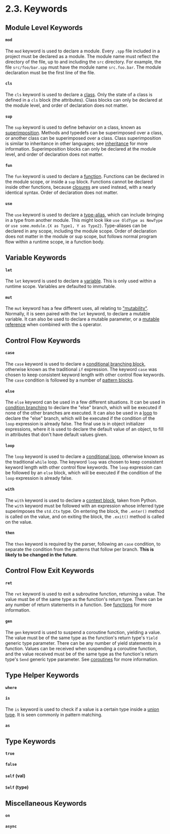 # 2.3. Keywords

## Module Level Keywords
#### `mod`
The `mod` keyword is used to declare a module. Every `.spp` file included in a project must be declared as a 
module. The module name must reflect the directory of the file, up to and including the `src` directory. For example, the
file `src/foo/bar.spp` must have the module name `src.foo.bar`. The module declaration must be the first line of the
file.

#### `cls`
The `cls` keyword is used to declare a [class](10-1-Classes-Objects.md#class-declaration). Only the state of a class 
is defined in a `cls` block (the attributes). Class blocks can only be declared at the module level, and order of
declaration does not matter.

#### `sup`
The `sup` keyword is used to define behavior on a class, known as
[superimposition](10-1-Classes-Objects.md#superimposition). Methods and typedefs can be superimposed over a class, 
or another class can be superimposed over a class. Class superimposition is similar to inheritance in other 
languages; see [inheritance](10-2-Inheritance-Polymorphism.md#inheritance) for more information. Superimposition blocks
can only be declared at the module level, and order of declaration does not matter.

#### `fun`
The `fun` keyword is used to declare a [function](3-3-Functions.md#function-declaration). Functions can be declared 
in the module scope, or inside a `sup` block. Functions cannot be declared inside other functions, because
[closures](9-1-Lambdas-High-Order-Functions.md) are used instead, with a nearly identical syntax. Order of declaration
does not matter.

#### `use`
The `use` keyword is used to declare a [type-alias](5-7-Aliasing.md), which can include bringing in a type from another
module. This might look like `use OldType as NewType` or `use some.module.{X as Type1, Y as Type2}`. Type-aliases can
be declared in any scope, including the module scope. Order of declaration does not matter in the module or sup scope,
but follows normal program flow within a runtime scope, ie a function body.

## Variable Keywords

#### `let`
The `let` keyword is used to declare a [variable](3-1-Variables-Mutability.md). This is only used within a runtime
scope. Variables are defaulted to immutable.

#### `mut`
The `mut` keyword has a few different uses, all relating to
["mutability"](3-1-Variables-Mutability.md#mutability-of-a-variable). Normally, it is seen paired with the `let`
keyword, to declare a mutable variable. It can also be used to declare a mutable parameter, or a
[mutable reference](7-3-2nd-Class-Borrows.md#creating-a-borrow) when combined with the `&` operator.

## Control Flow Keywords

#### `case`
The `case` keyword is used to declare a [conditional branching block](4-1-Conditional-Branching.md), otherwise known as
the traditional `if` expression. The keyword `case` was chosen to keep consistent keyword length with other control flow
keywords. The `case` condition is followed by a number of [pattern blocks](4-1-Conditional-Branching.md#patterns).

#### `else`
The `else` keyword can be used in a few different situations. It can be used in
[condition branching](4-1-Conditional-Branching.md) to declare the "else" branch, which will be executed if none of the
other branches are executed. It can also be used in a [loop](4-2-Conditional-Looping.md) to declare the "else" branch,
which will be executed if the condition of the `loop` expression is already false. The final use is in object
initializer expressions, where it is used to declare the default value of an object, to fill in attributes that don't
have default values given.

#### `loop`
The `loop` keyword is used to declare a [conditional loop](4-2-Conditional-Looping.md), otherwise known as the
traditional `while` loop. The keyword `loop` was chosen to keep consistent keyword length with other control flow
keywords. The `loop` expression can be followed by an `else` block, which will be executed if the condition of the
`loop` expression is already false.

#### `with`
The `with` keyword is used to declare a [context block](4-3-Contextual-Blocks.md), taken from Python. The `with` keyword
must be followed with an expression whose inferred type superimposes the `std.Ctx` type. On entering the block, the
`.enter()` method is called on the value, and on exiting the block, the `.exit()` method is called on the value.

#### `then`
The `then` keyword is required by the parser, following an `case` condition, to separate the condition from the patterns
that follow per branch. **This is likely to be changed in the future**.

## Control Flow Exit Keywords

#### `ret`
The `ret` keyword is used to exit a subroutine function, returning a value. The value must be of the same type as the
function's return type. There can be any number of return statements in a function. See
[functions](3-3-Functions.md#returning-a-value) for more information.

#### `gen`
The `gen` keyword is used to suspend a coroutine function, yielding a value. The value must be of the same type as the
function's return type's `Yield` generic type parameter. There can be any number of yield statements in a function.
Values can be received when suspending a coroutine function, and the value received must be of the same type as the
function's return type's `Send` generic type parameter. See [coroutines](11-2-Concurrency-Coroutines.md) for more
information.

## Type Helper Keywords

#### `where`

#### `is`
The `is` keyword is used to check if a value is a certain type inside a [union type](5-6-Union-Types.md#). It is seen
commonly in pattern matching.

#### `as`

## Type Keywords

#### `true`

#### `false`

#### `self` (val)

#### `Self` (type)

## Miscellaneous Keywords

#### `on`

#### `async`
